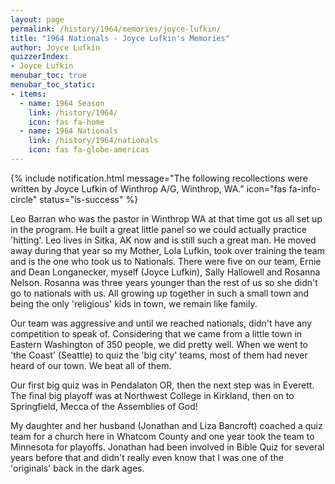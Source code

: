 ```yaml
---
layout: page
permalink: /history/1964/memories/joyce-lufkin/
title: "1964 Nationals - Joyce Lufkin's Memories"
author: Joyce Lufkin
quizzerIndex:
- Joyce Lufkin
menubar_toc: true
menubar_toc_static:
- items:
  - name: 1964 Season
    link: /history/1964/
    icon: fas fa-home
  - name: 1964 Nationals
    link: /history/1964/nationals
    icon: fas fa-globe-americas
---
```


{% include notification.html
   message="The following recollections were written by Joyce Lufkin of Winthrop A/G, Winthrop, WA."
   icon="fas fa-info-circle"
   status="is-success" %}

Leo Barran who was the pastor in Winthrop WA at that time got us all set up in the program. He built a great little panel so we could actually practice 'hitting'. Leo lives in Sitka, AK now and is still such a great man. He moved away during that year so my Mother, Lola Lufkin, took over training the team and is the one who took us to Nationals. There were five on our team, Ernie and Dean Longanecker, myself (Joyce Lufkin), Sally Hallowell and Rosanna Nelson. Rosanna was three years younger than the rest of us so she didn't go to nationals with us. All growing up together in such a small town and being the only 'religious' kids in town, we remain like family.

Our team was aggressive and until we reached nationals, didn't have any competition to speak of. Considering that we came from a little town in Eastern Washington of 350 people, we did pretty well. When we went to 'the Coast' (Seattle) to quiz the 'big city' teams, most of them had never heard of our town. We beat all of them.

Our first big quiz was in Pendalaton OR, then the next step was in Everett. The final big playoff was at Northwest College in Kirkland, then on to Springfield, Mecca of the Assemblies of God!

My daughter and her husband (Jonathan and Liza Bancroft) coached a quiz team for a church here in Whatcom County and one year took the team to Minnesota for playoffs. Jonathan had been involved in Bible Quiz for several years before that and didn't really even know that I was one of the 'originals' back in the dark ages.